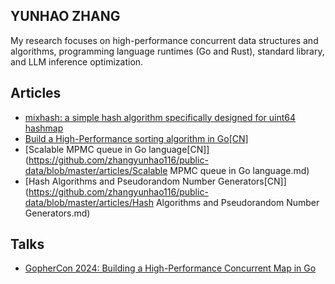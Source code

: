 ## YUNHAO ZHANG

My research focuses on high-performance concurrent data structures and algorithms, programming language runtimes (Go and Rust), standard library, and LLM inference optimization.



## Articles

- [mixhash: a simple hash algorithm specifically designed for uint64 hashmap](https://github.com/zhangyunhao116/mixhash/blob/master/README.md)
- [Build a High-Performance sorting algorithm in Go[CN]](https://mp.weixin.qq.com/s/5HqfRGqPyAhFt0krPgMHOQ)
- [Scalable MPMC queue in Go language[CN]](https://github.com/zhangyunhao116/public-data/blob/master/articles/Scalable MPMC queue in Go language.md)
- [Hash Algorithms and Pseudorandom Number Generators[CN]](https://github.com/zhangyunhao116/public-data/blob/master/articles/Hash Algorithms and Pseudorandom Number Generators.md)



## Talks

- [GopherCon 2024: Building a High-Performance Concurrent Map in Go](https://www.youtube.com/watch?v=9rqoXm6wD84&list=PL2ntRZ1ySWBdtH-tLdfcDJaWABxySlkRj&index=11)